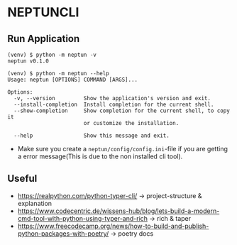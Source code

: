 # NEPTUNCLI

## Run Application

```shell
(venv) $ python -m neptun -v
neptun v0.1.0

(venv) $ python -m neptun --help
Usage: neptun [OPTIONS] COMMAND [ARGS]...

Options:
  -v, --version         Show the application's version and exit.
  --install-completion  Install completion for the current shell.
  --show-completion     Show completion for the current shell, to copy it
                        or customize the installation.

  --help                Show this message and exit.
```

* Make sure you create a `neptun/config/config.ini`-file if you are getting a error message(This is due to the non installed cli tool).


## Useful
* https://realpython.com/python-typer-cli/ -> project-structure & explanation
* https://www.codecentric.de/wissens-hub/blog/lets-build-a-modern-cmd-tool-with-python-using-typer-and-rich -> rich & taper
* https://www.freecodecamp.org/news/how-to-build-and-publish-python-packages-with-poetry/ -> poetry docs